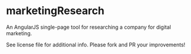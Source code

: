 # marketingResearch
An AngularJS single-page tool for researching a company for digital marketing.

See license file for additional info. Please fork and PR your improvements!
